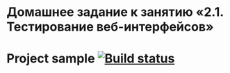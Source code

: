 # Домашнее задание к занятию «2.1. Тестирование веб-интерфейсов»

# Project sample [![Build status](https://ci.appveyor.com/api/projects/status/n2nqfhxk4s5d09nl/branch/master?svg=true)](https://ci.appveyor.com/project/Viktor072/cardtest/branch/master)

